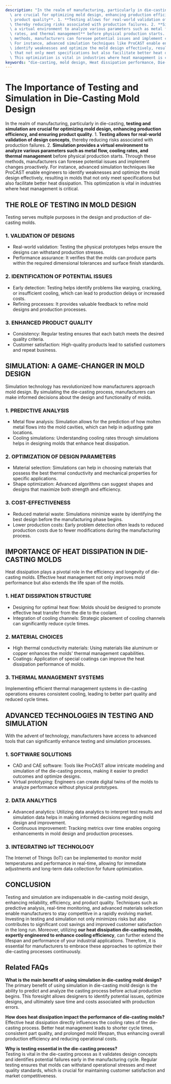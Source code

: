 ```yaml
---
description: "In the realm of manufacturing, particularly in die-casting, **testing and simulation\
  \ are crucial for optimizing mold design, enhancing production efficiency, and ensuring\
  \ product quality**. 1. **Testing allows for real-world validation of design concepts**,\
  \ thereby reducing risks associated with production failures. 2. **Simulation provides\
  \ a virtual environment to analyze various parameters such as metal flow, cooling\
  \ rates, and thermal management** before physical production starts. Through these\
  \ methods, manufacturers can foresee potential issues and implement changes proactively.\
  \ For instance, advanced simulation techniques like ProCAST enable engineers to\
  \ identify weaknesses and optimize the mold design effectively, resulting in molds\
  \ that not only meet specifications but also facilitate better heat dissipation.\
  \ This optimization is vital in industries where heat management is critical."
keywords: "die-casting, mold design, Heat dissipation performance, Die-casting process"
---
```

# The Importance of Testing and Simulation in Die-Casting Mold Design

In the realm of manufacturing, particularly in die-casting, **testing and simulation are crucial for optimizing mold design, enhancing production efficiency, and ensuring product quality**. 1. **Testing allows for real-world validation of design concepts**, thereby reducing risks associated with production failures. 2. **Simulation provides a virtual environment to analyze various parameters such as metal flow, cooling rates, and thermal management** before physical production starts. Through these methods, manufacturers can foresee potential issues and implement changes proactively. For instance, advanced simulation techniques like ProCAST enable engineers to identify weaknesses and optimize the mold design effectively, resulting in molds that not only meet specifications but also facilitate better heat dissipation. This optimization is vital in industries where heat management is critical.

## THE ROLE OF TESTING IN MOLD DESIGN

Testing serves multiple purposes in the design and production of die-casting molds. 

### 1. VALIDATION OF DESIGNS

- Real-world validation: Testing the physical prototypes helps ensure the designs can withstand production stresses.
- Performance assurance: It verifies that the molds can produce parts within the required dimensional tolerances and surface finish standards.

### 2. IDENTIFICATION OF POTENTIAL ISSUES

- Early detection: Testing helps identify problems like warping, cracking, or insufficient cooling, which can lead to production delays or increased costs.
- Refining processes: It provides valuable feedback to refine mold designs and production processes.

### 3. ENHANCED PRODUCT QUALITY

- Consistency: Regular testing ensures that each batch meets the desired quality criteria.
- Customer satisfaction: High-quality products lead to satisfied customers and repeat business.

## SIMULATION: A GAME-CHANGER IN MOLD DESIGN

Simulation technology has revolutionized how manufacturers approach mold design. By simulating the die-casting process, manufacturers can make informed decisions about the design and functionality of molds.

### 1. PREDICTIVE ANALYSIS

- Metal flow analysis: Simulation allows for the prediction of how molten metal flows into the mold cavities, which can help in adjusting gate locations.
- Cooling simulations: Understanding cooling rates through simulations helps in designing molds that enhance heat dissipation.

### 2. OPTIMIZATION OF DESIGN PARAMETERS

- Material selection: Simulations can help in choosing materials that possess the best thermal conductivity and mechanical properties for specific applications.
- Shape optimization: Advanced algorithms can suggest shapes and designs that maximize both strength and efficiency.

### 3. COST-EFFECTIVENESS

- Reduced material waste: Simulations minimize waste by identifying the best design before the manufacturing phase begins.
- Lower production costs: Early problem detection often leads to reduced production costs due to fewer modifications during the manufacturing process.

## IMPORTANCE OF HEAT DISSIPATION IN DIE-CASTING MOLDS

Heat dissipation plays a pivotal role in the efficiency and longevity of die-casting molds. Effective heat management not only improves mold performance but also extends the life span of the molds.

### 1. HEAT DISSIPATION STRUCTURE

- Designing for optimal heat flow: Molds should be designed to promote effective heat transfer from the die to the coolant.
- Integration of cooling channels: Strategic placement of cooling channels can significantly reduce cycle times.

### 2. MATERIAL CHOICES

- High thermal conductivity materials: Using materials like aluminum or copper enhances the molds' thermal management capabilities.
- Coatings: Application of special coatings can improve the heat dissipation performance of molds.

### 3. THERMAL MANAGEMENT SYSTEMS

Implementing efficient thermal management systems in die-casting operations ensures consistent cooling, leading to better part quality and reduced cycle times. 

## ADVANCED TECHNOLOGIES IN TESTING AND SIMULATION

With the advent of technology, manufacturers have access to advanced tools that can significantly enhance testing and simulation processes.

### 1. SOFTWARE SOLUTIONS

- CAD and CAE software: Tools like ProCAST allow intricate modeling and simulation of the die-casting process, making it easier to predict outcomes and optimize designs.
- Virtual prototyping: Engineers can create digital twins of the molds to analyze performance without physical prototypes.

### 2. DATA ANALYTICS

- Advanced analytics: Utilizing data analytics to interpret test results and simulation data helps in making informed decisions regarding mold design and improvement.
- Continuous improvement: Tracking metrics over time enables ongoing enhancements in mold design and production processes.

### 3. INTEGRATING IoT TECHNOLOGY

The Internet of Things (IoT) can be implemented to monitor mold temperatures and performance in real-time, allowing for immediate adjustments and long-term data collection for future optimization.

## CONCLUSION

Testing and simulation are indispensable in die-casting mold design, enhancing reliability, efficiency, and product quality. Techniques such as predictive analysis, real-time monitoring, and advanced materials selection enable manufacturers to stay competitive in a rapidly evolving market. Investing in testing and simulation not only minimizes risks but also contributes to significant cost savings and improved customer satisfaction in the long run. Moreover, utilizing **our heat dissipation die-casting molds, expertly engineered to enhance cooling efficiency**, can further extend the lifespan and performance of your industrial applications. Therefore, it is essential for manufacturers to embrace these approaches to optimize their die-casting processes continuously.

## Related FAQs

**What is the main benefit of using simulation in die-casting mold design?**  
The primary benefit of using simulation in die-casting mold design is the ability to predict and analyze the casting process before actual production begins. This foresight allows designers to identify potential issues, optimize designs, and ultimately save time and costs associated with production errors.

**How does heat dissipation impact the performance of die-casting molds?**  
Effective heat dissipation directly influences the cooling rates of the die-casting process. Better heat management leads to shorter cycle times, consistent part quality, and prolonged mold lifespan, thus enhancing overall production efficiency and reducing operational costs.

**Why is testing essential in the die-casting process?**  
Testing is vital in the die-casting process as it validates design concepts and identifies potential failures early in the manufacturing cycle. Regular testing ensures that molds can withstand operational stresses and meet quality standards, which is crucial for maintaining customer satisfaction and market competitiveness.
